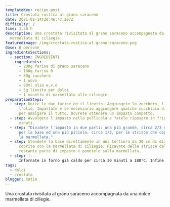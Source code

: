 ```yaml
---
templateKey: recipe-post
title: Crostata rustica al grano saraceno
date: 2021-02-14T20:46:47.207Z
difficulty: 2
time: 1.30 h
description: Una crostata rivisitata al grano saraceno accompagnata da una dolce
  marmellata di ciliegie.
featuredimage: /img/crostata-rustica-al-grano-saraceno.png
dose: 8 persone
ingredientsSections:
  - section: INGREDIENTI
    ingredients:
      - 200g farina di grano saraceno
      - 100g farina 0
      - 80g zucchero
      - 1 uovo
      - 80ml olio e.v.o
      - 5g lievito per dolci
      - 1 vasetto di marmellata alle ciliegie
preparationSteps:
  - step: Unite le due farine ed il lievito. Aggiungete lo zucchero, l'uovo e
      l'olio. Impastate e se necessario aggiungere qualche cucchiaio di acqua
      per amalgare il tutto. Dovrete ottenere un impasto compatto.
  - step: Avvolgete l'impasto nella pellicola e fatelo riposare in frigo per 30
      minuti.
  - step: "Dividete l'impasto in due parti: una più grande, circa 2/3 del totale,
      per la base ed una più piccola, circa 1/3, per le strisce che copriranno
      la marmellata."
  - step: Stendete la base direttamente in una tortiera da 20 cm di diametro e
      coprite con la marmellata di ciliegie. Ricavate delle strisce dalla
      restante parte di impasto e ponetele sulla marmellata.
  - step: |-
      Infornate in forno già caldo per circa 30 minuti a 180°C. Infine spolverizzate con zucchero a velo.
tags:
  - dolci
  - crostata
blogger: Katia
---
```

Una crostata rivisitata al grano saraceno accompagnata da una dolce marmellata di ciliegie.